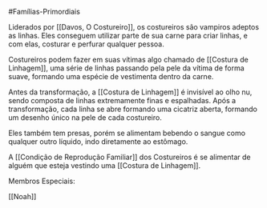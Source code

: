 #Famílias-Primordiais 

Liderados por [[Davos, O Costureiro]], os costureiros são vampiros adeptos as linhas. Eles conseguem utilizar parte de sua carne para criar linhas, e com elas, costurar e perfurar qualquer pessoa.

Costureiros podem fazer em suas vítimas algo chamado de [[Costura de Linhagem]], uma série de linhas passando pela pele da vítima de forma suave, formando uma espécie de vestimenta dentro da carne.

Antes da transformação, a [[Costura de Linhagem]] é invisível ao olho nu, sendo composta de linhas extremamente finas e espalhadas. Após a transformação, cada linha se abre formando uma cicatriz aberta, formando um desenho único na pele de cada costureiro.

Eles também tem presas, porém se alimentam bebendo o sangue como qualquer outro líquido, indo diretamente ao estômago.

A [[Condição de Reprodução Familiar]] dos Costureiros é se alimentar de alguém que esteja vestindo uma [[Costura de Linhagem]].

Membros Especiais:

[[Noah]]